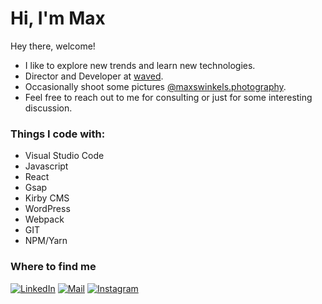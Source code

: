 # Hi, I'm Max

Hey there, welcome!

* I like to explore new trends and learn new technologies.
* Director and Developer at [waved](https://waved.nl).
* Occasionally shoot some pictures [@maxswinkels.photography](https://www.instagram.com/maxswinkels.photography/).
* Feel free to reach out to me for consulting or just for some interesting discussion.

### Things I code with:
 - Visual Studio Code
 - Javascript
 - React
 - Gsap
 - Kirby CMS
 - WordPress
 - Webpack
 - GIT
 - NPM/Yarn

### Where to find me
<a href="https://www.linkedin.com/in/maxswinkels/" target="_blank"><img alt="LinkedIn" src="https://img.shields.io/badge/-Linkedin-%230077B5.svg?&style=for-the-badge&logo=linkedin&logoColor=white" /></a>
<a href="mailto:max.swinkels@outlook.com" target="_blank"><img alt="Mail" src="https://img.shields.io/badge/-Mail-000000?style=for-the-badge&logo=microsoftoutlook&logoColor=white" /></a>
<a href="https://www.instagram.com/maxswinkels/" target="_blank"><img alt="Instagram" src="https://img.shields.io/badge/-Instagram-E4405F?style=for-the-badge&logo=instagram&logoColor=white" /></a>
